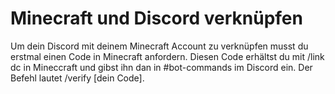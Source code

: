 # Minecraft und Discord verknüpfen

Um dein Discord mit deinem Minecraft Account zu verknüpfen musst du erstmal einen Code in Minecraft anfordern. Diesen Code erhältst du mit /link dc in Mineccraft und gibst ihn dan in #bot-commands im Discord ein. Der Befehl lautet /verify \[dein Code].
